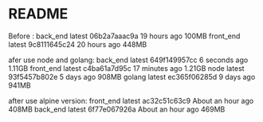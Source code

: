 # README

Before :
back_end                       latest        06b2a7aaac9a   19 hours ago    100MB
front_end                      latest        9c8111645c24   20 hours ago    448MB

afer use node and golang:
back_end                       latest        649f149957cc   6 seconds ago    1.11GB
front_end                      latest        c4ba61a7d95c   17 minutes ago   1.21GB
node                           latest        93f5457b802e   5 days ago       908MB
golang                         latest        ec365f06285d   9 days ago       941MB

after use alpine version:
front_end                      latest              ac32c51c63c9   About an hour ago   408MB
back_end                       latest              6f77e067926a   About an hour ago   469MB
